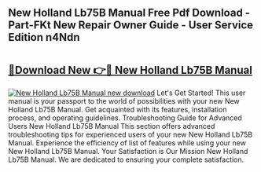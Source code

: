 ## New Holland Lb75B Manual Free Pdf Download - Part-FKt New Repair Owner Guide - User Service Edition n4Ndn

# <h2><a href="http://bc91223.oget.top/?id=New+Holland+Lb75B+Manual">🔗Download New 👉🔴 New Holland Lb75B Manual</a></h2>

[![New Holland Lb75B Manual new download](https://i.imgur.com/5g1atiW.png)](http://bc91223.oget.top/?id=New+Holland+Lb75B+Manual)
Let's Get Started! This user manual is your passport to the world of possibilities with your new New Holland Lb75B Manual. Get acquainted with its features, installation process, and operating guidelines. Troubleshooting Guide for Advanced Users New Holland Lb75B Manual This section offers advanced troubleshooting tips for experienced users of your new New Holland Lb75B Manual. Experience the efficiency of list of features while using your new New Holland Lb75B Manual. Your Satisfaction is Our Mission New Holland Lb75B Manual. We are dedicated to ensuring your complete satisfaction.
